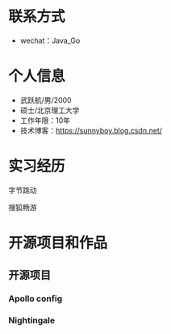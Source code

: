 
# 联系方式

- wechat：Java_Go

# 个人信息

 - 武跃航/男/2000
 - 硕士/北京理工大学
 - 工作年限：10年
 - 技术博客：https://sunnyboy.blog.csdn.net/


# 实习经历

  字节跳动
  
  搜狐畅游
# 开源项目和作品

## 开源项目
### Apollo config

### Nightingale


